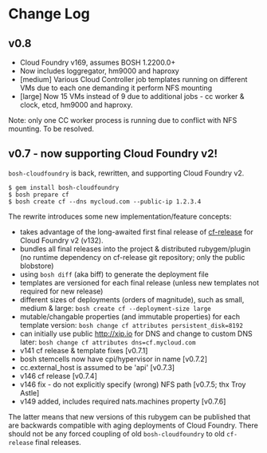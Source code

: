 # Change Log

## v0.8

* Cloud Foundry v169, assumes BOSH 1.2200.0+
* Now includes loggregator, hm9000 and haproxy
* [medium] Various Cloud Controller job templates running on different VMs due to each one demanding it perform NFS mounting
* [large] Now 15 VMs instead of 9 due to additional jobs - cc worker & clock, etcd, hm9000 and haproxy.

Note: only one CC worker process is running due to conflict with NFS mounting. To be resolved.

## v0.7 - now supporting Cloud Foundry v2!

`bosh-cloudfoundry` is back, rewritten, and supporting Cloud Foundry v2.

```
$ gem install bosh-cloudfoundry
$ bosh prepare cf
$ bosh create cf --dns mycloud.com --public-ip 1.2.3.4
```

The rewrite introduces some new implementation/feature concepts:

* takes advantage of the long-awaited first final release of [cf-release](https://github.com/cloudfoundry/cf-release) for Cloud Foundry v2 (v132).
* bundles all final releases into the project & distributed rubygem/plugin (no runtime dependency on cf-release git repository; only the public blobstore)
* using `bosh diff` (aka biff) to generate the deployment file
* templates are versioned for each final release (unless new templates not required for new release)
* different sizes of deployments (orders of magnitude), such as small, medium & large: `bosh create cf --deployment-size large`
* mutable/changable properties (and immutable properties) for each template version: `bosh change cf attributes persistent_disk=8192`
* can initially use public http://xip.io for DNS and change to custom DNS later: `bosh change cf attributes dns=cf.mycloud.com`
* v141 cf release & template fixes [v0.7.1]
* bosh stemcells now have cpi/hypervisor in name [v0.7.2]
* cc.external_host is assumed to be 'api' [v0.7.3]
* v146 cf release [v0.7.4]
* v146 fix - do not explicitly specify (wrong) NFS path [v0.7.5; thx Troy Astle]
* v149 added, includes required nats.machines property [v0.7.6]

The latter means that new versions of this rubygem can be published that are backwards compatible with aging deployments of Cloud Foundry. There should not be any forced coupling of old `bosh-cloudfoundry` to old `cf-release` final releases.
